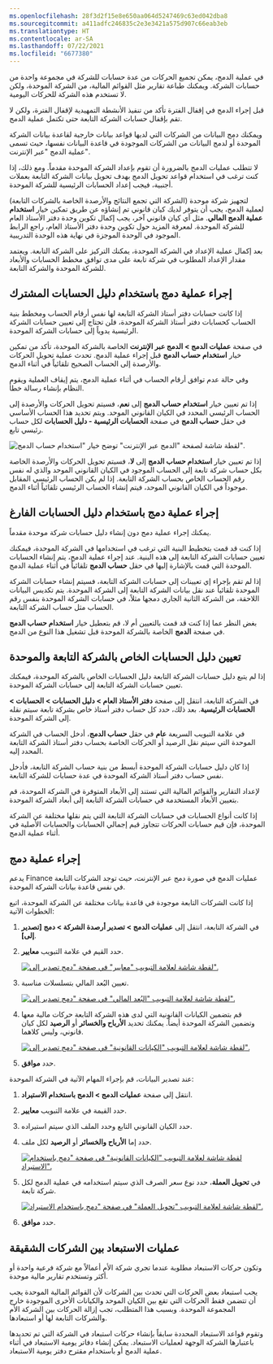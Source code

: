 ```yaml
---
ms.openlocfilehash: 28f3d2f15e8e650aa064d5247469c63ed042dba8
ms.sourcegitcommit: a411adfc246835c2e3e3421a575d907c66eab3eb
ms.translationtype: HT
ms.contentlocale: ar-SA
ms.lasthandoff: 07/22/2021
ms.locfileid: "6677380"
---
```

في عملية الدمج، يمكن تجميع الحركات من عدة حسابات للشركة في مجموعة واحدة من حسابات الشركة. ويمكنك طباعة تقارير مثل القوائم المالية، من الشركة الموحدة، ولكن لا تستخدم هذه الشركة للحركات اليومية.

قبل إجراء الدمج في إقفال الفترة تأكد من تنفيذ الأنشطة التمهيدية لإقفال الفترة، ولكن لا تقم بإقفال حسابات الشركة التابعة حتى تكتمل عملية الدمج.

ويمكنك دمج البيانات من الشركات التي لديها قواعد بيانات خارجية لقاعدة بيانات الشركة الموحدة أو لدمج البيانات من الشركات الموجودة في قاعدة البيانات نفسها، حيث تسمى عملية الدمج "عبر الإنترنت".

لا تتطلب عمليات الدمج بالضرورة أن تقوم بإعداد الشركة الموحدة مقدماً. ومع ذلك، إذا كنت ترغب في استخدام قواعد تحويل الدمج بهدف تحويل بيانات الشركة التابعة بعملات أجنبية، فيجب إعداد الحسابات الرئيسية للشركة الموحدة.

لتجهيز شركة موحدة (الشركة التي تجمع النتائج والأرصدة الخاصة بالشركات التابعة) لعملية الدمج، يجب أن يتوفر لديك كيان قانوني تم إنشاؤه عن طريق تمكين خيار **استخدام عملية الدمج المالي**. مثل أي كيان قانوني آخر، يجب إكمال تكوين وحدة دفتر الأستاذ العام للشركة الموحدة. لمعرفة المزيد حول تكوين وحدة دفتر الأستاذ العام، راجع الرابط الموجود في الوحدة الموجزة في نهاية هذه الوحدة التدريبية.

بعد إكمال عملية الإعداد في الشركة الموحدة، يمكنك التركيز على الشركة التابعة. ويعتمد مقدار الإعداد المطلوب في شركة تابعة على مدى توافق مخطط الحسابات والأبعاد للشركة الموحدة والشركة التابعة.

## <a name="perform-consolidation-by-using-a-shared-chart-of-accounts"></a>إجراء عملية دمج باستخدام دليل الحسابات المشترك

إذا كانت حسابات دفتر أستاذ الشركة التابعة لها نفس أرقام الحساب ومخطط بنية الحساب كحسابات دفتر أستاذ الشركة الموحدة، فلن تحتاج إلى تعيين حسابات الشركة الرئيسية يدوياً إلى حسابات الشركة الموحدة.

في صفحة **عمليات الدمج > الدمج عبر الإنترنت** الخاصة بالشركة الموحدة، تأكد من تمكين خيار **استخدام حساب الدمج** قبل إجراء عملية الدمج. تحدث عملية تحويل الحركات والأرصدة إلى الحساب الصحيح تلقائياً في أثناء الدمج.

وفي حالة عدم توافق أرقام الحساب في أثناء عملية الدمج، يتم إيقاف العملية ويقوم النظام بإنشاء رسالة خطأ.

إذا تم تعيين خيار **استخدام حساب الدمج** إلى **نعم**، فسيتم تحويل الحركات والأرصدة إلى الحساب الرئيسي المحدد في الكيان القانوني الموحد. ويتم تحديد هذا الحساب الأساسي في حقل **حساب الدمج** في صفحة **الحسابات الرئيسية - دليل الحسابات** لكل حساب رئيسي تابع.

![لقطة شاشة لصفحة "الدمج عبر الإنترنت" توضح خيار "استخدام حساب الدمج".](../media/use-consolidation-account.png) 

إذا تم تعيين خيار **استخدام حساب الدمج** إلى **لا**، فسيتم تحويل الحركات والأرصدة الخاصة بكل حساب شركة تابعة إلى الحساب الموجود في الكيان القانوني الموحد والذي له نفس رقم الحساب الخاص بحساب الشركة التابعة. إذا لم يكن الحساب الرئيسي المقابل موجوداً في الكيان القانوني الموحد، فيتم إنشاء الحساب الرئيسي تلقائياً أثناء الدمج.

## <a name="perform-consolidation-by-using-a-blank-chart-of-accounts"></a>إجراء عملية دمج باستخدام دليل الحسابات الفارغ

يمكنك إجراء عملية دمج دون إنشاء دليل حسابات شركة موحدة مقدماً.

إذا كنت قد قمت بتخطيط البنية التي ترغب في استخدامها في الشركة الموحدة، فيمكنك تعيين حسابات الشركة التابعة إلى هذه البنية. عند إجراء عملية الدمج، يتم إنشاء الحسابات الموحدة التي قمت بالإشارة إليها في حقل **حساب الدمج** تلقائياً في أثناء عملية الدمج.

إذا لم تقم بإجراء إي تعيينات إلى حسابات الشركة التابعة، فسيتم إنشاء حسابات الشركة الموحدة تلقائياً عند نقل بيانات الشركة التابعة إلى الشركة الموحدة. يتم تكديس البيانات اللاحقة، من الشركة الثانية الجاري دمجها مثلاً، في حسابات الشركة الموحدة بنفس رقم الحساب مثل حساب الشركة التابعة.

بغض النظر عما إذا كنت قد قمت بالتعيين أم لا، قم بتعطيل خيار **استخدام حساب الدمج** في صفحة **الدمج** الخاصة بالشركة الموحدة قبل تشغيل هذا النوع من الدمج.

## <a name="mapping-subsidiary-and-consolidated-chart-of-accounts"></a>تعيين دليل الحسابات الخاص بالشركة التابعة والموحدة

إذا لم يتبع دليل حسابات الشركة التابعة دليل الحسابات الخاص بالشركة الموحدة، فيمكنك تعيين حسابات الشركة التابعة إلى حسابات الشركة الموحدة.

في الشركة التابعة، انتقل إلى صفحة **دفتر الأستاذ العام > دليل الحسابات > الحسابات > الحسابات الرئيسية**. بعد ذلك، حدد كل حساب دفتر أستاذ خاص بشركة تابعة سيتم نقله إلى الشركة الموحدة.

في علامة التبويب السريعة **عام** في حقل **حساب الدمج**، أدخل الحساب في الشركة الموحدة التي سيتم نقل الرصيد أو الحركات الخاصة بحساب دفتر أستاذ الشركة التابعة المحدد إليه.


إذا كان دليل حسابات الشركة الموحدة أبسط من بنية حساب الشركة التابعة، فأدخل نفس حساب دفتر أستاذ الشركة الموحدة في عدة حسابات للشركة التابعة.

لإعداد التقارير والقوائم المالية التي تستند إلى الأبعاد المتوفرة في الشركة الموحدة، قم بتعيين الأبعاد المستخدمة في حسابات الشركة التابعة إلى أبعاد الشركة الموحدة.

إذا كانت أنواع الحسابات في حسابات الشركة التابعة التي يتم نقلها مختلفة عن الشركة الموحدة، فإن قيم حسابات الحركات تتجاوز قيم إجمالي الحسابات والحسابات الأصلية في أثناء عملية الدمج.

## <a name="perform-a-consolidation"></a>إجراء عملية دمج

يدعم Finance عمليات الدمج في صورة دمج عبر الإنترنت، حيث توجد الشركات التابعة في نفس قاعدة بيانات الشركة الموحدة.


إذا كانت الشركات التابعة موجودة في قاعدة بيانات مختلفة عن الشركة الموحدة، اتبع الخطوات الآتية:

1.  في الشركة التابعة، انتقل إلى **عمليات الدمج > تصدير أرصدة الشركة > دمج [تصدير إلى]**.

2.  حدد القيم في علامة التبويب **معايير**.

    [![لقطة شاشة لعلامة التبويب "معايير" في صفحة "دمج تصدير إلى".](../media/export-1.png)](../media/export-1.png#lightbox) 

3.  تعيين البُعد المالي بتسلسلات مناسبة.

    [![لقطة شاشة لعلامة التبويب "البُعد المالي" في صفحة "دمج تصدير إلى".](../media/dimensions-1.png)](../media/dimensions-1.png#lightbox) 

4.  قم بتضمين الكيانات القانونية التي لدى هذه الشركة التابعة حركات مالية معها وتضمين الشركة الموحدة أيضاً. يمكنك تحديد **الأرباح والخسائر** أو **الرصيد** لكل كيان قانوني، وليس كلاهما.

    [![لقطة شاشة لعلامة التبويب "الكيانات القانونية" في صفحة "دمج تصدير إلى".](../media/legal-entity.png)](../media/legal-entity.png#lightbox) 
5.  حدد **موافق**.

عند تصدير البيانات، قم بإجراء المهام الآتية في الشركة الموحدة:

1.  انتقل إلى صفحة **عمليات الدمج > الدمج باستخدام الاستيراد**.

2.  حدد القيمة في علامة التبويب **معايير**.

3.  حدد الكيان القانوني التابع وحدد الملف الذي سيتم استيراده.

4.  حدد إما **الأرباح والخسائر** أو **الرصيد** لكل ملف.

    [![لقطة شاشة لعلامة التبويب "الكيانات القانونية" في صفحة "دمج باستخدام الاستيراد".](../media/legal-entities-2.png)](../media/legal-entities-2.png#lightbox)

5.  في **تحويل العملة**، حدد نوع سعر الصرف الذي سيتم استخدامه في عملية الدمج لكل شركة تابعة.

    [![لقطة شاشة لعلامة التبويب "تحويل العملة" في صفحة "دمج باستخدام الاستيراد".](../media/currency-conversions.png)](../media/currency-conversions.png#lightbox) 

6.  حدد **موافق**.

## <a name="intercompany-eliminations"></a>عمليات الاستبعاد بين الشركات الشقيقة

وتكون حركات الاستبعاد مطلوبة عندما تجري شركة الأم أعمالاً مع شركة فرعية واحدة أو أكثر وتستخدم تقارير مالية موحدة.

يجب استبعاد بعض الحركات التي تحدث بين الشركات لأن القوائم المالية الموحدة يجب أن تتضمن فقط الحركات التي تقع بين الكيان الموحد والكيانات الأخرى الموجودة خارج المجموعة الموحدة. وبسبب هذا المتطلب، تجب إزالة الحركات بين الشركة الأم والشركات التابعة لها أو استبعادها.

وتقوم قواعد الاستبعاد المحددة سابقاً بإنشاء حركات استبعاد في الشركة التي تم تحديدها باعتبارها الشركة الوجهة لعمليات الاستبعاد. يمكن إنشاء دفاتر يومية الاستبعاد في أثناء عملية الدمج أو باستخدام مقترح دفتر يومية الاستبعاد.
